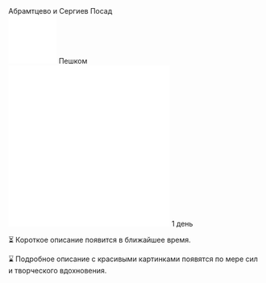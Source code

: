 

<link rel="stylesheet" href="../assets-custom/css/style-markdown.css">
<div class="cover-container" style="background-image: url('abramtsevo.jpg'); background-position-y: 50%;">
	<div class="cover-text">
		<div class="cover-title">
            Абрамтцево и Сергиев Посад
        </div>
		<div class="cover-description">
			<div>
                <img class="cover-icon" src="../assets-custom/icon-footsteps.png" loading="lazy" alt="" />
                <span>Пешком</span>
            </div>
            <div>
                <img class="cover-icon" loading="lazy" src="../assets-custom/icon-time.png" alt=""  />
                <span>1 день</span>
            </div>
		</div>
	</div>
</div>

<link href="https://api.mapbox.com/mapbox-gl-js/v3.10.0/mapbox-gl.css" rel="stylesheet">
<script src="https://api.mapbox.com/mapbox-gl-js/v3.10.0/mapbox-gl.js"></script>
<script src="https://cdn.jsdelivr.net/npm/js-yaml@4.1.0/dist/js-yaml.min.js"></script>
<script src="../assets-custom/js/cozy-journey.js"></script>
<script>
	architectMap({gpxTracks: [], yamlPoints: 'points.yaml'});
</script>


⏳ Короткое описание появится в ближайшее время.

⌛ Подробное описание с красивыми картинками появятся по мере сил и творческого вдохновения.